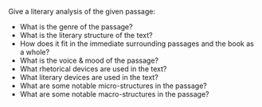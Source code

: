 Give a literary analysis of the given passage:
* What is the genre of the passage?
* What is the literary structure of the text?
* How does it fit in the immediate surrounding passages and the book as a whole?
* What is the voice & mood of the passage?
* What rhetorical devices are used in the text?
* What literary devices are used in the text?
* What are some notable micro-structures in the passage?
* What are some notable macro-structures in the passage?
